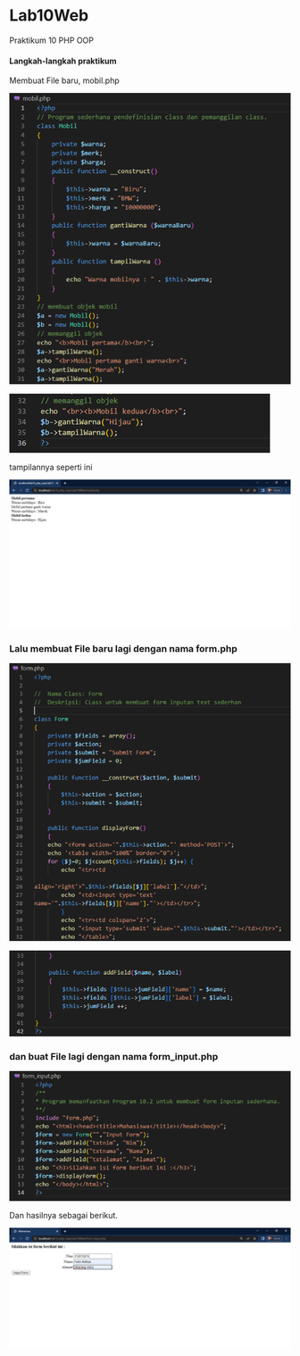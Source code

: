 # Lab10Web
Praktikum 10 PHP OOP

#### Langkah-langkah praktikum
Membuat File baru, mobil.php

![1.png](img/1.png)

![2.png](img/2.png)

tampilannya seperti ini

![3.png](img/3.png)

### Lalu membuat File baru lagi dengan nama form.php

![4.png](img/4.png)

![5.png](img/5.png)

### dan buat File lagi dengan nama form_input.php

![6.png](img/6.png)

Dan hasilnya sebagai berikut.

![7.png](img/7.png)